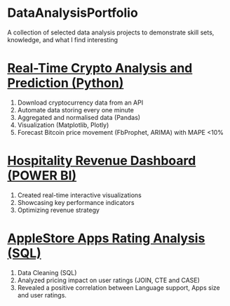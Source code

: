 # DataAnalysisPortfolio
A collection of selected data analysis projects to demonstrate skill sets, knowledge, and what I find interesting

# [Real-Time Crypto Analysis and Prediction (Python)](https://github.com/sys1169/Hao_Portfolio/blob/main/Crypto_Analysis_Prediction.md)
1. Download cryptocurrency data from an API  
2. Automate data storing every one minute  
3. Aggregated and normalised data (Pandas)  
4. Visualization (Matplotlib, Plotly)  
5. Forecast Bitcoin price movement (FbProphet, ARIMA) with MAPE <10%  

# [Hospitality Revenue Dashboard (POWER BI)](https://github.com/sys1169/Hao_Portfolio/blob/main/Hospitality_Revenue_Dashboard.md)
1. Created real-time interactive visualizations     
2. Showcasing key performance indicators      
3. Optimizing revenue strategy      

# [AppleStore Apps Rating Analysis (SQL)](https://github.com/sys1169/Hao_Portfolio/blob/main/AppleStore_Rating_Analysis.md)
1. Data Cleaning (SQL)  
2. Analyzed pricing impact on user ratings (JOIN, CTE and CASE)  
3. Revealed a positive correlation between Language support, Apps size and user ratings.


